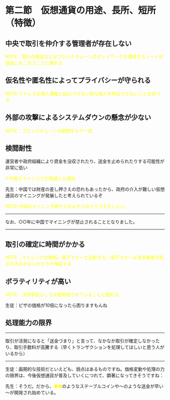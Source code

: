 # 第二節　仮想通貨の用途、長所、短所（特徴）

<!-- 「長所」「短所」などのラベル付けをすると分かりやすいかも。どこまでが長所でどこまでが短所か少し分かりにくい -->

## 中央で取引を仲介する管理者が存在しない

<span style="color:yellow">NOTE：取引の検証などはブロックチェーンのネットワークを構成するノードが独自におこなうことに触れる</span>

## 仮名性や匿名性によってプライバシーが守られる

<span style="color:yellow;">NOTE:アドレスを個人情報と結びつけない限り個人を特定できないことを述べる</span>

## 外部の攻撃によるシステムダウンの懸念が少ない

<span style="color:yellow;">NOTE：ブロックチェーンの説明をもう一度</span>

## 検閲耐性

運営者や政府組織により資金を没収されたり、送金を止められたりする可能性が非常に低い

<span style="color:yellow;">↑中国でマイニングが発展した理由</span>

先生：中国では財産の差し押さえの恐れもあったから、政府の介入が難しい仮想通貨のマイニングが発展したと考えられているぞ

<span style="color:yellow">NOTE:中国のマイニング額やらなんやらのグラフを示したい</span>

***
なお、○○年に中国でマイニングが禁止されることとなりました。
***

## 取引の確定に時間がかかる

<span style="color:yellow">NOTE：マイニングの関係。電子マネーと比較する。電子マネーは決済業者が取引の不正がないかどうか保証する</span>

## ボラティリティが高い
<span style="color:yellow">NOTE：決済手段としては疑問視されていることに触れる。</span>

生徒：ピザの価格が10倍になったら困りますもんね

## 処理能力の限界

***
取引が活発になると「送金づまり」と言って、なかなか取引が確定しなかったり、取引手数料が高騰する（早くトランザクションを処理してほしいと思う人がいるから）
***

生徒：画期的な技術だといえども、弱点はあるものですね。価格変動や処理の力の限界は、今後仮想通貨が普及していくにつれて、顕著になってきそうですね：

先生：そうだ。だから、<span style="color:yellow;">●●</span>のようなステーブルコインや～のような送金が早い～が開発され始めている。